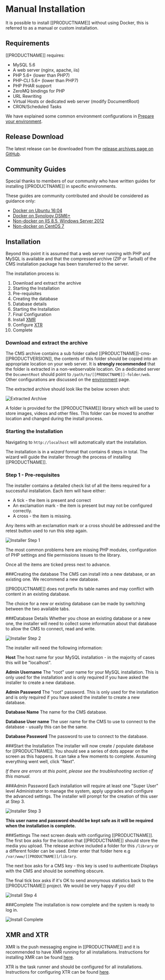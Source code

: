 <!--toc=manual_install-->
# Manual Installation

It is possible to install [[PRODUCTNAME]] without using Docker, this is referred to as a 
manual or custom installation.

## Requirements

[[PRODUCTNAME]] requires:

 - MySQL 5.6 
 - A web server (nginx, apache, iis)
 - PHP 5.6+ (lower than PHP7)
 - PHP-CLI 5.6+ (lower than PHP7)
 - PHP PHAR support
 - ZeroMQ bindings for PHP
 - URL Rewriting
 - Virtual Hosts or dedicated web server (modify DocumentRoot)
 - CRON/Scheduled Tasks


We have explained some common environment configurations in 
[Prepare your environment](install_environment.html).

<nonwhite>

## Release Download
The latest release can be downloaded from the [release archives page on GitHub](https://github.com/xibosignage/xibo-cms/releases).

## Community Guides
Special thanks to members of our community who have written guides for installing [[PRODUCTNAME]] in 
specific environments.

These guides are community contributed and should be considered as guidance only:

 - [Docker on Ubuntu 16:04](https://community.xibo.org.uk/t/xibo-1-8-0-with-docker-on-ubuntu-16-04/9392)
 - [Docker on Synology DSM6+](https://community.xibo.org.uk/t/synology-dsm6-xibo-docker-1-8-installation/9697/8)
 - [Non-docker on IIS 8.5, Windows Server 2012](https://community.xibo.org.uk/t/xibo-step-by-step-installation-iis-8-5-on-windows-server-2012/9878/16)
 - [Non-docker on CentOS 7](https://community.xibo.org.uk/t/installation-guide-of-xibo-1-8-on-centos-7/9429/1)

</nonwhite>

## Installation

Beyond this point it is assumed that a web server running with PHP and MySQL is
available and that the compressed archive (ZIP or Tarball) of the CMS
installation package has been transferred to the server.

The installation process is:

1. Download and extract the archive
2. Starting the Installation
3. Pre-requisites
4. Creating the database
5. Database details
6. Starting the Installation
7. Final Configuration
8. Install [XMR](install_xmr.html)
9. Configure [XTR](install_xtr.html)
10. Complete

### Download and extract the archive

The CMS archive contains a sub folder called [[PRODUCTNAME]]-cms-[[PRODUCTVERSION]], the contents of 
this folder should be copied into an appropriate location on your web server. It 
is **strongly recommended** that the folder is extracted in a non-webservable location. On a 
dedicated server the `DocumentRoot` should point to `/path/to/[[PRODUCTNAME]]-folder/web`. Other 
configurations are discussed on the [environment](install_environment.html) page.

The extracted archive should look like the below screen shot:

![Extracted Archive](img/win32_install_extracted.png)

A folder is provided for the [[PRODUCTNAME]] library which will be used to store images, videos and 
other files. This folder can be moved to another location and changed during the install process.


### Starting the Installation
Navigating to `http://localhost` will automatically start the installation.

The installation is in a _wizard_ format that contains 6 steps in total. The wizard will guide the 
installer through the process of installing [[PRODUCTNAME]].

### Step 1 - Pre-requisites
The installer contains a detailed check list of all the items required for a successful installation. 
Each item will have either:

* A tick - the item is present and correct
* An exclamation mark - the item is present but may not be configured correctly.
* A cross - the item is missing.

Any items with an exclamation mark or a cross should be addressed and the retest button used to run 
this step again.

![Installer Step 1](img/install_cms_step1.png)

The most common problems here are missing PHP modules, configuration of PHP settings and file 
permissions issues to the library.

Once all the items are ticked press next to advance.

###Creating the database
The CMS can install into a new database, or an existing one. We recommend a new database.

[[PRODUCTNAME]] does not prefix its table names and may conflict with content in an existing database.

The choice for a new or existing database can be made by switching between the two available tabs.

###Database Details
Whether you chose an existing database or a new one, the installer will need to collect some 
information about that database to allow the CMS to connect, read and write.

![Installer Step 2](img/install_cms_step2.png)

The installer will need the following information:

**Host**
The host name for your MySQL installation - in the majority of cases this will be "localhost".

**Admin Username**
The "root" user name for your MySQL installation. This is only used for the installation and is 
only required if you have asked the installer to create a new database.

**Admin Password**
The "root" password. This is only used for the installation and is only required if you have 
asked the installer to create a new database.

**Database Name**
The name for the CMS database.

**Database User name**
The user name for the CMS to use to connect to the database - usually this can be the same.

**Database Password**
The password to use to connect to the database.


###Start the Installation
The installer will now create / populate database for [[PRODUCTNAME]]. You should see a series 
of dots appear on the screen as this happens. It can take a few moments to complete. Assuming 
everything went well, click "Next".

_If there are errors at this point, please see the troubleshooting section of this manual._

###Admin Password
Each installation will require at least one "Super User" level Administrator to manage the system, 
apply upgrades and configure the advanced settings. The installer will prompt for the creation of 
this user at Step 3.

![Installer Step 3](img/install_cms_step3.png)

**This user name and password should be kept safe as it will be required when the installation is complete.**


###Settings
The next screen deals with configuring [[PRODUCTNAME]]. The first box asks for the location 
that [[PRODUCTNAME]] should store the media you upload. The release archive included a folder for this 
`/library` or a different folder can be used. Enter enter that folder here 
e.g `/var/www/[[PRODUCTNAME]]/library`.

The next box asks for a CMS key - this key is used to authenticate Displays with the CMS and should 
be something obscure.

The final tick box asks if it's OK to send anonymous statistics back to the [[PRODUCTNAME]] project. 
We would be very happy if you did!

![Install Step 4](img/install_cms_step4.png)

###Complete
The installation is now complete and the system is ready to log in.

![Install Complete](img/install_cms_complete.png)

## XMR and XTR
XMR is the push messaging engine in [[PRODUCTNAME]] and it is recommended to
 have XMR running for all installations. Instructions for installing XMR can be 
 found [here](install_xmr.html).
  
XTR is the task runner and should be configured for all installations. Instructions for
configuring XTR can be found [here](install_xtr.html).